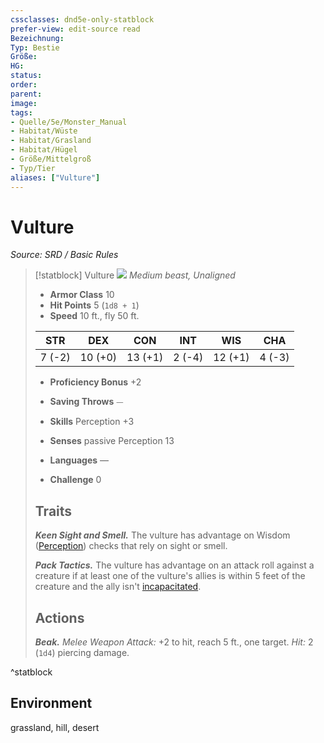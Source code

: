 ```yaml
---
cssclasses: dnd5e-only-statblock
prefer-view: edit-source read
Bezeichnung: 
Typ: Bestie
Größe: 
HG: 
status:
order:
parent:
image: 
tags:
- Quelle/5e/Monster_Manual
- Habitat/Wüste
- Habitat/Grasland
- Habitat/Hügel
- Größe/Mittelgroß
- Typ/Tier
aliases: ["Vulture"]
---
```

# Vulture
*Source: SRD / Basic Rules*  

> [!statblock] Vulture
> ![](compendium/bestiary/beast/token/vulture.png#token)
> *Medium beast, Unaligned*
> 
> - **Armor Class** 10 
> - **Hit Points** 5 (`1d8 + 1`)
> - **Speed** 10 ft., fly 50 ft.
> 
> |STR|DEX|CON|INT|WIS|CHA|
> |:---:|:---:|:---:|:---:|:---:|:---:|
> | 7 (-2)|10 (+0)|13 (+1)| 2 (-4)|12 (+1)| 4 (-3)|
> 
> - **Proficiency Bonus** +2
> - **Saving Throws** ⏤
> - **Skills** Perception +3
> - **Senses** passive Perception 13
> 
> - **Languages** —
> - **Challenge** 0
> 
> ## Traits
> 
> ***Keen Sight and Smell.*** The vulture has advantage on Wisdom ([Perception](rules/skills.md#Perception)) checks that rely on sight or smell.
> 
> ***Pack Tactics.*** The vulture has advantage on an attack roll against a creature if at least one of the vulture's allies is within 5 feet of the creature and the ally isn't [incapacitated](rules/conditions.md#incapacitated).
> 
> ## Actions
> 
> ***Beak.*** *Melee Weapon Attack:* +2 to hit, reach 5 ft., one target. *Hit:* 2 (`1d4`) piercing damage.

^statblock

## Environment

grassland, hill, desert